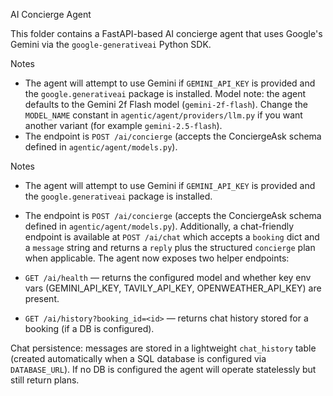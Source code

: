 AI Concierge Agent

This folder contains a FastAPI-based AI concierge agent that uses Google's Gemini via the `google-generativeai` Python SDK.

Notes
 - The agent will attempt to use Gemini if `GEMINI_API_KEY` is provided and the `google.generativeai` package is installed.
 Model note: the agent defaults to the Gemini 2f Flash model (`gemini-2f-flash`). Change the `MODEL_NAME` constant in `agentic/agent/providers/llm.py` if you want another variant (for example `gemini-2.5-flash`).
 - The endpoint is `POST /ai/concierge` (accepts the ConciergeAsk schema defined in `agentic/agent/models.py`).

Notes
- The agent will attempt to use Gemini if `GEMINI_API_KEY` is provided and the `google.generativeai` package is installed.
- The endpoint is `POST /ai/concierge` (accepts the ConciergeAsk schema defined in `agentic/agent/models.py`).
Additionally, a chat-friendly endpoint is available at `POST /ai/chat` which accepts a `booking` dict and a `message` string and returns a `reply` plus the structured `concierge` plan when applicable.
The agent now exposes two helper endpoints:

- `GET /ai/health` — returns the configured model and whether key env vars (GEMINI_API_KEY, TAVILY_API_KEY, OPENWEATHER_API_KEY) are present.
- `GET /ai/history?booking_id=<id>` — returns chat history stored for a booking (if a DB is configured).

Chat persistence: messages are stored in a lightweight `chat_history` table (created automatically when a SQL database is configured via `DATABASE_URL`). If no DB is configured the agent will operate statelessly but still return plans.
